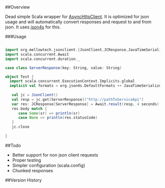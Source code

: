 ##Overview

Dead simple Scala wrapper for [AsyncHttpClient](https://github.com/AsyncHttpClient/async-http-client). It is optimized for json usage
and will automatically convert responses and request to and from json. It uses
[json4s](https://github.com/json4s/json4s) for this.

###Usage

```scala

import org.mellowtech.jsonclient.{JsonClient,JCResponse,JavaTimeSerializers}
import scala.concurrent.Await
import scala.concurrent.duration._

case class ServerResponse(key: String, value: String)

object Test {
  import scala.concurrent.ExecutionContext.Implicits.global
  implicit val formats = org.json4s.DefaultFormats ++ JavaTimeSerializers.all
  
   val jc = JsonClient()
   val resp = jc.get[ServerResponse]("http://pathToServiceApi")
   var res: JCResponse[ServerResponse] = Await.result(resp, 4 seconds)
   res.body match {
      case Some(sr) => println(sr)
      case None => println(res.statusCode)
   }
   jc.close
  
}
```


##Todo

* Better support for non json client requests
* Proper testing
* Simpler configuration (scala.config)
* Chunked responses

##Version History






